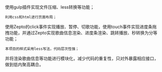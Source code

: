 使用gulp插件实现文件压缩、less转换等功能；
```
利用css和html进行页面布局；
```
使用Zepto的click事件实现播放、暂停、切歌功能，使用touch事件实现进度条拖拽功能，并通过Zepto实现歌曲信息渲染、进度条渲染、跳转播放、秒转换为分等功能；
```
本项目的样式采用less写法，代码层次性强；
```
并将渲染歌曲信息等功能进行模块化，减少代码的重复性，只对外暴露相应接口，做到低内聚高耦合。
